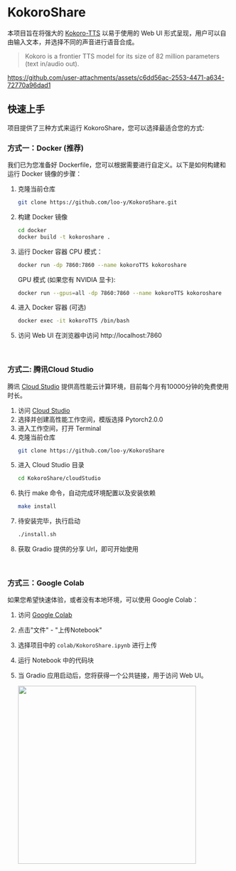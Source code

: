 # KokoroShare
本项目旨在将强大的 [Kokoro-TTS](https://huggingface.co/hexgrad/Kokoro-82M) 以易于使用的 Web UI 形式呈现，用户可以自由输入文本，并选择不同的声音进行语音合成。
> Kokoro is a frontier TTS model for its size of 82 million parameters (text in/audio out).

https://github.com/user-attachments/assets/c6dd56ac-2553-4471-a634-72770a96dad1


## 快速上手
项目提供了三种方式来运行 KokoroShare，您可以选择最适合您的方式:
### 方式一：Docker (推荐)
我们已为您准备好 Dockerfile，您可以根据需要进行自定义。以下是如何构建和运行 Docker 镜像的步骤：
1. 克隆当前仓库
    ```bash
    git clone https://github.com/loo-y/KokoroShare.git
    ```

2. 构建 Docker 镜像
    ```bash
    cd docker
    docker build -t kokoroshare .
    ```

3. 运行 Docker 容器
    CPU 模式：
    ```bash
    docker run -dp 7860:7860 --name kokoroTTS kokoroshare
    ```
    GPU 模式 (如果您有 NVIDIA 显卡):
    ```bash
    docker run --gpus=all -dp 7860:7860 --name kokoroTTS kokoroshare
    ```

4. 进入 Docker 容器 (可选)
    ```bash
    docker exec -it kokoroTTS /bin/bash
    ```

5. 访问 Web UI
    在浏览器中访问 http://localhost:7860

<br />

### 方式二: 腾讯Cloud Studio
腾讯 [Cloud Studio](https://ide.cloud.tencent.com/) 提供高性能云计算环境，目前每个月有10000分钟的免费使用时长。
1. 访问 [Cloud Studio](https://ide.cloud.tencent.com/)
2. 选择并创建高性能工作空间，模版选择 Pytorch2.0.0
3. 进入工作空间，打开 Terminal
4. 克隆当前仓库
    ```bash
    git clone https://github.com/loo-y/KokoroShare
    ```
5. 进入 Cloud Studio 目录
    ```bash
    cd KokoroShare/cloudStudio
    ```
6. 执行 make 命令，自动完成环境配置以及安装依赖
    ```bash
    make install
    ```
7. 待安装完毕，执行启动
    ```bash
    ./install.sh
    ```
8. 获取 Gradio 提供的分享 Url，即可开始使用

<br />

### 方式三：Google Colab
如果您希望快速体验，或者没有本地环境，可以使用 Google Colab：
1. 访问 [Google Colab](https://colab.research.google.com/)
2. 点击"文件" - "上传Notebook"
3. 选择项目中的 ```colab/KokoroShare.ipynb``` 进行上传
4. 运行 Notebook 中的代码块
5. 当 Gradio 应用启动后，您将获得一个公共链接，用于访问 Web UI。

    <img src="https://github.com/user-attachments/assets/8f3dc7ee-4651-44db-8b8c-3a5a8f2bf839" width=400 />


